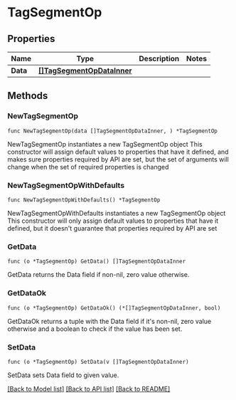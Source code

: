 # TagSegmentOp

## Properties

Name | Type | Description | Notes
------------ | ------------- | ------------- | -------------
**Data** | [**[]TagSegmentOpDataInner**](TagSegmentOpDataInner.md) |  | 

## Methods

### NewTagSegmentOp

`func NewTagSegmentOp(data []TagSegmentOpDataInner, ) *TagSegmentOp`

NewTagSegmentOp instantiates a new TagSegmentOp object
This constructor will assign default values to properties that have it defined,
and makes sure properties required by API are set, but the set of arguments
will change when the set of required properties is changed

### NewTagSegmentOpWithDefaults

`func NewTagSegmentOpWithDefaults() *TagSegmentOp`

NewTagSegmentOpWithDefaults instantiates a new TagSegmentOp object
This constructor will only assign default values to properties that have it defined,
but it doesn't guarantee that properties required by API are set

### GetData

`func (o *TagSegmentOp) GetData() []TagSegmentOpDataInner`

GetData returns the Data field if non-nil, zero value otherwise.

### GetDataOk

`func (o *TagSegmentOp) GetDataOk() (*[]TagSegmentOpDataInner, bool)`

GetDataOk returns a tuple with the Data field if it's non-nil, zero value otherwise
and a boolean to check if the value has been set.

### SetData

`func (o *TagSegmentOp) SetData(v []TagSegmentOpDataInner)`

SetData sets Data field to given value.



[[Back to Model list]](../README.md#documentation-for-models) [[Back to API list]](../README.md#documentation-for-api-endpoints) [[Back to README]](../README.md)


